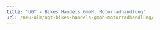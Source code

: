 ```yaml
---
title: "UGT - Bikes Handels GmbH, Motorradhandlung"
url: /neu-ulm/ugt-bikes-handels-gmbh-motorradhandlung/
---
```

